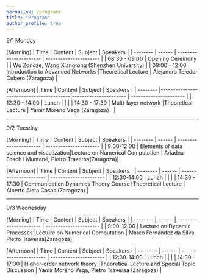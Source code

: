 ```yaml
---
permalink: /program/
title: "Program"
author_profile: true
---
```



9/1 Monday

[Morning] 
| Time             | Content                                 |       Subject          |             Speakers                             |
| --------         | ------                                  | ---------------------- | ----------------------                           |
| 08:30 - 09:00    | Opening Ceremony                        |                        | Wu Zongze, Wang Xiangrong (Shenzhen University)  |
| 09:00 - 12:00    | Introduction to Advanced Networks       |Theoretical Lecture     | Alejandro Tejedor Cubero (Zaragoza)              |

[Afternoon] 
| Time             | Content                                 |       Subject          |             Speakers                             |
| --------         |-----------------------------------------|---------------------- | ----------------------                           |
| 12:30 - 14:00    | Lunch                                   |                        |                            |
| 14:30 - 17:30    | Multi-layer network                     |Theoretical Lecture     | Yamir Moreno Vega (Zaragoza）                    |

---

9/2 Tuesday

[Morning] 
| Time             | Content                                   |       Subject          |             Speakers                              |
| --------         | ------                                    | ---------------------- | ----------------------                            |
| 9:00-12:00       | Elements of data science and visualization|Lecture on Numerical Computation    | Ariadna Fosch I Muntané, Pietro Traversa(Zaragoza)|
 
[Afternoon] 
| Time             | Content                                 |       Subject            |             Speakers                             |
| --------         | ------                                  | ----------------------   | ----------------------                           |
| 12:30-14:00      | Lunch                                   |                          |  |
| 14:30 - 17:30    | Communication Dynamics Theory Course    |Theoretical Lecture       | Alberto Aleta Casas (Zaragoza)     |

---
9/3 Wednesday

[Morning] 
| Time             | Content                                   |       Subject          |             Speakers                              |
| --------         | ------                                    | ---------------------- | ----------------------                            |
| 9:00-12:00       | Lecture on Dynamic Processes              |Lecture on Numerical Computation   | Marco Fernández da Silva, Pietro Traversa(Zaragoza)|
 
[Afternoon] 
| Time             | Content                                 |       Subject          |             Speakers                             |
| --------         | ------                                  | ---------------------- | ----------------------                           |
| 12:30-14:00      | Lunch                                   |                        |  |
| 14:30 - 17:30    | Higher-order network theory     |Theoretical Lecture and Special Topic Discussion    | Yamir Moreno Vega, Pietro Traversa (Zaragoza)     |
